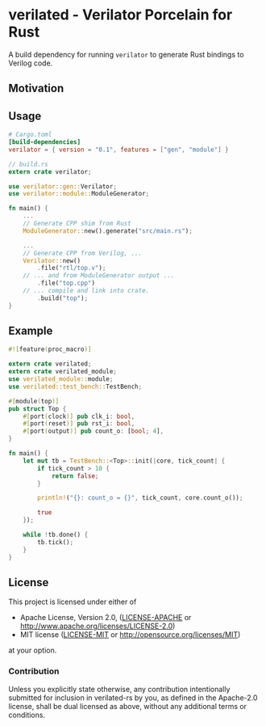 # verilated - Verilator Porcelain for Rust

A build dependency for running `verilator` to generate Rust bindings to Verilog code.

## Motivation

## Usage

```toml
# Cargo.toml
[build-dependencies]
verilator = { version = "0.1", features = ["gen", "module"] }
```

```rust
// build.rs
extern crate verilator;

use verilator::gen::Verilator;
use verilator::module::ModuleGenerator;

fn main() {
    ...
    // Generate CPP shim from Rust
    ModuleGenerator::new().generate("src/main.rs");

    ...
    // Generate CPP from Verilog, ...
    Verilator::new()
        .file("rtl/top.v");
    // ... and from ModuleGenerator output ...
        .file("top.cpp")
    // ... compile and link into crate.
        .build("top");
}
```

## Example

```rust
#![feature(proc_macro)]

extern crate verilated;
extern crate verilated_module;
use verilated_module::module;
use verilated::test_bench::TestBench;

#[module(top)]
pub struct Top {
    #[port(clock)] pub clk_i: bool,
    #[port(reset)] pub rst_i: bool,
    #[port(output)] pub count_o: [bool; 4],
}

fn main() {
    let mut tb = TestBench::<Top>::init(|core, tick_count| {
        if tick_count > 10 {
            return false;
        }

        println!("{}: count_o = {}", tick_count, core.count_o());

        true
    });

    while !tb.done() {
        tb.tick();
    }
}
```

## License

This project is licensed under either of

 * Apache License, Version 2.0, ([LICENSE-APACHE](LICENSE-APACHE) or
   http://www.apache.org/licenses/LICENSE-2.0)
 * MIT license ([LICENSE-MIT](LICENSE-MIT) or
   http://opensource.org/licenses/MIT)

at your option.

### Contribution

Unless you explicitly state otherwise, any contribution intentionally submitted
for inclusion in verilated-rs by you, as defined in the Apache-2.0 license, shall be
dual licensed as above, without any additional terms or conditions.
